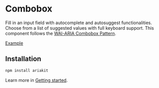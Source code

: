 # Combobox

<p class="description">
  Fill in an input field with autocomplete and autosuggest functionalities. Choose from a list of suggested values with full keyboard support. This component follows the <a href="https://www.w3.org/WAI/ARIA/apg/patterns/combobox/">WAI-ARIA Combobox Pattern</a>.
</p>

<a href="./__examples__/combobox/index.tsx" data-playground>Example</a>

## Installation

```sh
npm install ariakit
```

Learn more in [Getting started](/guide/getting-started).
